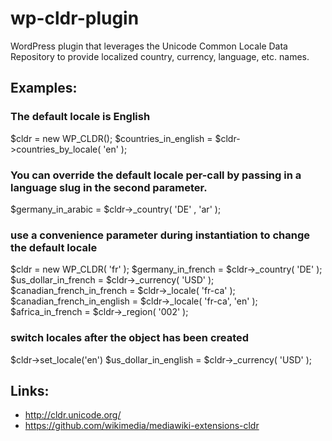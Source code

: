 # wp-cldr-plugin

WordPress plugin that leverages the Unicode Common Locale Data Repository to provide localized country, currency, language, etc. names.

## 

## Examples:
### The default locale is English
$cldr = new WP_CLDR();
$countries_in_english = $cldr->countries_by_locale( 'en' );

### You can override the default locale per-call by passing in a language slug in the second parameter.
$germany_in_arabic = $cldr->_country( 'DE' , 'ar' );

### use a convenience parameter during instantiation to change the default locale
$cldr = new WP_CLDR( 'fr' );
$germany_in_french = $cldr->_country( 'DE' );
$us_dollar_in_french = $cldr->_currency( 'USD' );
$canadian_french_in_french = $cldr->_locale( 'fr-ca' );
$canadian_french_in_english = $cldr->_locale( 'fr-ca', 'en' );
$africa_in_french = $cldr->_region( '002' );

### switch locales after the object has been created
$cldr->set_locale('en')
$us_dollar_in_english = $cldr->_currency( 'USD' );

## Links:
* http://cldr.unicode.org/
* https://github.com/wikimedia/mediawiki-extensions-cldr
